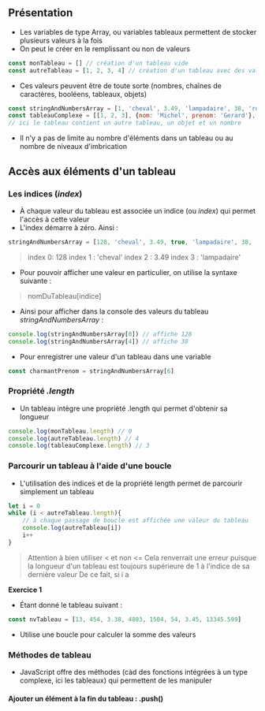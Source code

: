 ## Présentation
- Les variables de type Array, ou variables tableaux permettent de stocker plusieurs valeurs à la fois 
- On peut le créer en le remplissant ou non de valeurs
```javascript
const monTableau = [] // création d'un tableau vide
const autreTableau = [1, 2, 3, 4] // création d'un tableau avec des valeurs
```
- Ces valeurs peuvent être de toute sorte (nombres, chaînes de caractères, booléens, tableaux, objets)
```javascript
const stringAndNumbersArray = [1, 'cheval', 3.49, 'lampadaire', 38, 'robert']
const tableauComplexe = [[1, 2, 3], {nom: 'Michel', prenom: 'Gerard'}, 3.98]
// ici le tableau contient un autre tableau, un objet et un nombre
```
- Il n'y a pas de limite au nombre d'éléments dans un tableau ou au nombre de niveaux d'imbrication
## Accès aux éléments d'un tableau
### Les indices (*index*)
- À chaque valeur du tableau est associée un indice (ou *index*) qui permet l'accès à cette valeur
- L'index démarre à zéro. Ainsi :
```javascript
stringAndNumbersArray = [128, 'cheval', 3.49, true, 'lampadaire', 38, 'robert', false]
```
> index 0: 128
> index 1 : 'cheval'
> index 2 : 3.49
> index 3 : 'lampadaire'
- Pour pouvoir afficher une valeur en particulier, on utilise la syntaxe suivante :
> nomDuTableau[indice]
- Ainsi pour afficher dans la console des valeurs du tableau *stringAndNumbersArray* :
```javascript
console.log(stringAndNumbersArray[0]) // affiche 128
console.log(stringAndNumbersArray[4]) // affiche 38
```
- Pour enregistrer une valeur d'un tableau dans une variable
```javascript
const charmantPrenom = stringAndNumbersArray[6]
```
### Propriété *.length*
- Un tableau intègre une propriété .length qui permet d'obtenir sa longueur
```javascript
console.log(monTableau.length) // 0
console.log(autreTableau.length) // 4
console.log(tableauComplexe.length) // 3
```
### Parcourir un tableau à l'aide d'une boucle
- L'utilisation des indices et de la propriété length permet de parcourir simplement un tableau
```javascript
let i = 0 
while (i < autreTableau.length){
    // à chaque passage de boucle est affichée une valeur du tableau
    console.log(autreTableau[i])
    i++
}
```
> Attention à bien utiliser  < et non <= 
> Cela renverrait une erreur puisque la longueur d'un tableau est toujours supérieure de 1 à l'indice de sa dernière valeur
> De ce fait, si i a


**Exercice 1**
- Étant donné le tableau suivant :
```javascript
const nvTableau = [13, 454, 3.38, 4803, 1504, 54, 3.45, 13345.599]
```
- Utilise une boucle pour calculer la somme des valeurs
### Méthodes de tableau
- JavaScript offre  des méthodes (càd des fonctions intégrées à un type complexe, ici les tableaux) qui permettent de les manipuler
#### Ajouter un élément à la fin du tableau : .push()
